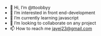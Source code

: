 - 👋 Hi, I’m @ttoobbyy
- 👀 I’m interested in front end-development
- 🌱 I’m currently learning javascript
- 💞️ I’m looking to collaborate on any project
- 📫 How to reach me jayej23@gmail.com

<!---
ttoobbyy/ttoobbyy is a ✨ special ✨ repository because its `README.md` (this file) appears on your GitHub profile.
You can click the Preview link to take a look at your changes.
--->

